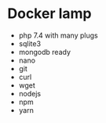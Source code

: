 # Docker lamp
- php 7.4 with many plugs
- sqlite3
- mongodb ready
- nano
- git
- curl
- wget
- nodejs
- npm
- yarn

